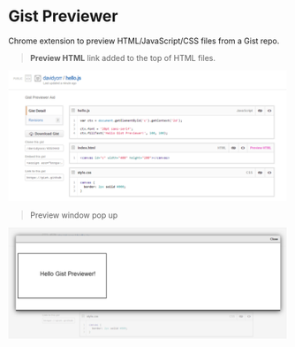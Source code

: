 Gist Previewer
==============

Chrome extension to preview HTML/JavaScript/CSS files from a Gist repo.

> **Preview HTML** link added to the top of HTML files.

!['Preview HTML' link](_images_/gp1.png?raw=true)

> Preview window pop up

![HTML file rendered](_images_/gp2.png?raw=true)